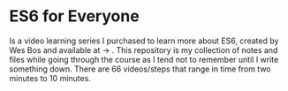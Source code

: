 # ES6 for Everyone
Is a video learning series I purchased to learn more about ES6, created by Wes Bos and available at ->  . 
This repository is my collection of notes and files while going through the course as I tend not to remember until I write something down. There are 66 videos/steps that range in time from two minutes to 10 minutes.